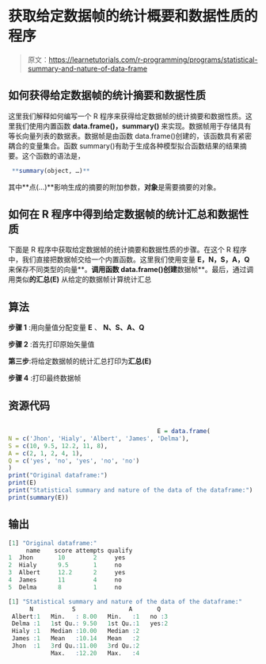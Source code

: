 # 获取给定数据帧的统计概要和数据性质的程序

> 原文：<https://learnetutorials.com/r-programming/programs/statistical-summary-and-nature-of-data-frame>

## 如何获得给定数据帧的统计摘要和数据性质

这里我们解释如何编写一个 R 程序来获得给定数据帧的统计摘要和数据性质。这里我们使用内置函数 **data.frame()，summary()** 来实现。数据帧用于存储具有等长向量列表的数据表。数据帧是由函数 data.frame()创建的，该函数具有紧密耦合的变量集合。函数 summary()有助于生成各种模型拟合函数结果的结果摘要。这个函数的语法是，

```r
 **summary(object, …)** 

```

其中**点(...)**影响生成的摘要的附加参数，**对象**是需要摘要的对象。

## 如何在 R 程序中得到给定数据帧的统计汇总和数据性质

下面是 R 程序中获取给定数据帧的统计摘要和数据性质的步骤。在这个 R 程序中，我们直接把数据帧交给一个内置函数。这里我们使用变量 **E，N，S，A，Q** 来保存不同类型的向量**。**调用函数 data.frame()创建**数据帧**。最后，通过调用类似**的汇总(E)** 从给定的数据帧计算统计汇总

## 算法

**步骤 1** :用向量值分配变量 **E** 、 **N、S、A、Q**

**步骤 2** :首先打印原始矢量值

**第三步**:将给定数据帧的统计汇总打印为**汇总(E)**

**步骤 4** :打印最终数据帧

## 资源代码

```r

                                          E = data.frame(
N = c('Jhon', 'Hialy', 'Albert', 'James', 'Delma'),
S = c(10, 9.5, 12.2, 11, 8),
A = c(2, 1, 2, 4, 1),
Q = c('yes', 'no', 'yes', 'no', 'no')
)
print("Original dataframe:")
print(E)
print("Statistical summary and nature of the data of the dataframe:")
print(summary(E))

```

## 输出

```r
[1] "Original dataframe:"
     name    score attempts qualify
1  Jhon       10        2     yes
2  Hialy      9.5       1     no
3  Albert     12.2      2     yes
4  James      11        4     no
5  Delma      8         1     no

[1] "Statistical summary and nature of the data of the dataframe:"
      N           S               A       Q    
 Albert:1   Min.   : 8.00   Min.   :1   no :3  
 Delma :1   1st Qu.: 9.50   1st Qu.:1   yes:2  
 Hialy :1   Median :10.00   Median :2          
 James :1   Mean   :10.14   Mean   :2          
 Jhon  :1   3rd Qu.:11.00   3rd Qu.:2          
            Max.   :12.20   Max.   :4 
```